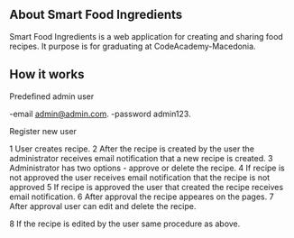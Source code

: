 ## About Smart Food Ingredients

Smart Food Ingredients is a web application for creating and sharing food recipes. It purpose is for graduating at CodeAcademy-Macedonia.

## How it works

Predefined admin user

-email admin@admin.com.
-password admin123.

Register new user

1 User creates recipe.
2 After the recipe is created by the user the administrator receives email notification that a new recipe is created.
3 Administrator has two options - approve or delete the recipe.
4 If recipe is not approved the user receives email notification that the recipe is not approved
5 If recipe is approved the user that created the recipe receives email notification.
6 After approval the recipe appeares on the pages.
7 After approval user can edit and delete the recipe.
 
8 If the recipe is edited by the user same procedure as above. 